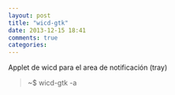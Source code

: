 ```yaml
---
layout: post
title: "wicd-gtk"
date: 2013-12-15 18:41
comments: true
categories: 
---
```

Applet de wicd para el area de notificación (tray)

>~$ wicd-gtk -a

